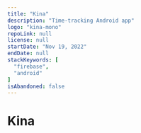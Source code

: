 ```yaml
---
title: "Kina"
description: "Time-tracking Android app"
logo: "kina-mono"
repoLink: null
license: null
startDate: "Nov 19, 2022"
endDate: null
stackKeywords: [
  "firebase",
  "android"
]
isAbandoned: false
---
```


# Kina
